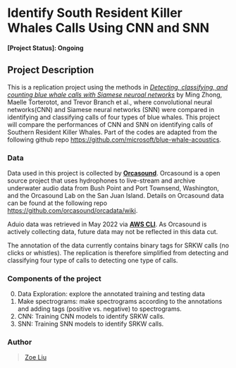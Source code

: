 # Identify South Resident Killer Whales Calls Using CNN and SNN

#### [Project Status]: Ongoing

## __Project Description__
This is a replication project using the methods in [*Detecting, classifying, and counting blue whale calls with Siamese neuroal networks*](https://asa.scitation.org/doi/10.1121/10.0004828) by Ming Zhong, Maelle Torterotot, and Trevor Branch et al., where convolutional neural networks(CNN) and Siamese neural networks (SNN) were compared in identifying and classifying calls of four types of blue whales. This project will compare the performances of CNN and SNN on identifying calls of Southern Resident Killer Whales. Part of the codes are adapted from the following github repo https://github.com/microsoft/blue-whale-acoustics.

### **Data**
Data used in this project is collected by [**Orcasound**](https://www.orcasound.net/). Orcasound is a open source project that uses hydrophones to live-stream and archive underwater audio data from Bush Point and Port Townsend, Washington, and the Orcasound Lab on the San Juan Island. Details on Orcasound data can be found at the following repo https://github.com/orcasound/orcadata/wiki.

Aduio data was retrieved in May 2022 via [**AWS CLI**](https://registry.opendata.aws/orcasound/). As Orcasound is actively collecting data, future data may not be reflected in this data cut.

The annotation of the data currently contains binary tags for SRKW calls (no clicks or whistles). The replication is therefore simplified from detecting and classifying four type of calls to detecting one type of calls.

### Components of the project
0. Data Exploration: explore the annotated training and testing data 
1. Make spectrograms: make spectrograms according to the annotations and adding tags (positive vs. negative) to spectrograms.
2. CNN: Training CNN models to identify SRKW calls. 
3. SNN: Training SNN models to identify SRKW calls. 

### Author
> [Zoe Liu](https://github.com/liu-zoe)
